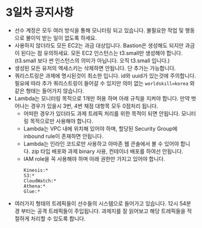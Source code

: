 # 3일차 공지사항
- 선수 계정은 모두 여러 방식을 통해 모니터링 되고 있습니다. 불필요한 작업 및 행동으로 불이익 받는 일이 없도록 하세요.
- 사용하지 않더라도 모든 EC2는 과금 대상입니다. Bastion은 생성해도 되지만 과금이 된다는 점 유의하세요. 모든 EC2 인스턴스는 t3.small만 생성해야 합니다. (t3.small 보다 싼 인스턴스의 의미가 아닙니다. 오직 t3.small 입니다.)
- 생성된 모든 유저의 엑세스키는 삭제하면 안됩니다. 단 추가는 가능합니다.
- 쿼리스트링은 과제에 명시된것이 최소한 입니다. id와 uuid가 있는것에 주의합니다. 필요에 따라 추가 쿼리스트링이 들어갈 수 있지만 의미 없는 `worldskill=korea` 와 같은 형태는 들어가지 않습니다.
- Lambda는 모니터링 목적으로 1개만 허용 하며 아래 규칙을 지켜야 합니다. 만약 벗어나는 경우가 있을시 3번, 4번 채점 대항목 모두 0점처리 됩니다.
  - 어떠한 경우가 있더라도 과제 트레픽 처리를 위한 목적이 되면 안됩니다. 모니터링 목적으로만 사용해야 합니다.
  - Lambda는 VPC 내에 위치해 있어야 하며, 할당된 Security Group에 inbound rule이 존재하면 안됩니다.
  - Lambda는 인라인 코드로만 사용하고 아마존 웹 콘솔에서 볼 수 있어야 합니다. zip 타입 배포와 과제 binary 사용, 컨테이너 배포를 하여선 안됩니다.
  - IAM role을 꼭 사용해야 하며 아래 권한만 가지고 있어야 합니다.
    ```
    Kinesis:*
    S3:*
    CloudWatch:*
    Athena:*
    Glue:*
    ```
- 여러가지 형태의 트레픽들이 선수들의 시스템으로 들어가고 있습니다. 12시 54분 경 부터는 공격 트레픽들이 주입됩니다. 과제지를 잘 읽어보고 해당 트레픽들을 적절하게 처리할 수 있도록 합니다.
